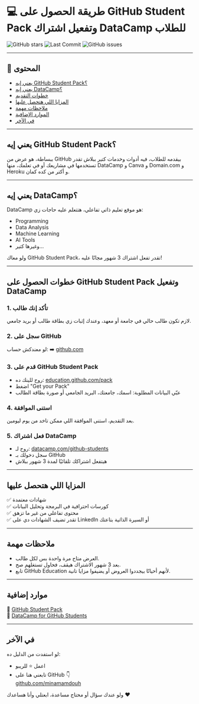 # 💻 طريقة الحصول على GitHub Student Pack وتفعيل اشتراك DataCamp للطلاب

![GitHub stars](https://img.shields.io/github/stars/MinaaMamdouh/datacamp-github-student-activation)
![Last Commit](https://img.shields.io/github/last-commit/MinaaMamdouh/datacamp-github-student-activation)
![GitHub issues](https://img.shields.io/github/issues/MinaaMamdouh/datacamp-github-student-activation)


---

## 📌 المحتوى
- [يعني إيه GitHub Student Pack؟](#يعني-إيه-github-student-pack)
- [يعني إيه DataCamp؟](#يعني-إيه-datacamp)
- [خطوات التقديم](#خطوات-الحصول-على-github-student-pack-وتفعيل-datacamp)
- [المزايا اللي هتحصل عليها](#المزايا-اللي-هتحصل-عليها)
- [ملاحظات مهمة](#ملاحظات-مهمة)
- [الموارد الإضافية](#موارد-إضافية)
- [في الآخر](#في-الآخر)

---

## يعني إيه GitHub Student Pack؟

ببساطة، هو عرض من GitHub بيقدمه للطلاب، فيه أدوات وخدمات كتير ببلاش تقدر تستخدمها في مشاريعك أو في تعلمك، منها DataCamp و Canva و Domain.com و Heroku و أكتر من كده كمان.

---

## يعني إيه DataCamp؟

DataCamp هو موقع تعليم ذاتي تفاعلي، هتتعلم عليه حاجات زي:
- Programming
- Data Analysis
- Machine Learning
- AI Tools
- وغيرها كتير...

ولو معاك GitHub Student Pack، تقدر تفعل اشتراك 3 شهور مجانًا عليه!

---

## خطوات الحصول على GitHub Student Pack وتفعيل DataCamp

### 1. تأكد إنك طالب
لازم تكون طالب حالي في جامعة أو معهد، وعندك إثبات زي بطاقة طالب أو بريد جامعي.

### 2. سجل على GitHub
لو معندكش حساب:
➡️ [github.com](https://github.com)

### 3. قدم على GitHub Student Pack
- روح للينك ده: [education.github.com/pack](https://education.github.com/pack)
- اضغط "Get your Pack"
- عبّي البيانات المطلوبة: اسمك، جامعتك، البريد الجامعي أو صورة بطاقة الطالب

### 4. استنى الموافقة
بعد التقديم، استنى الموافقة اللي ممكن تاخد من يوم ليومين.

### 5. فعل اشتراك DataCamp
- روح لـ: [datacamp.com/github-students](https://www.datacamp.com/github-students)
- سجل دخولك بـ GitHub
- هيتفعل اشتراكك تلقائيًا لمدة 3 شهور ببلاش

---

## المزايا اللي هتحصل عليها

✅ شهادات معتمدة  
✅ كورسات احترافية في البرمجة وتحليل البيانات  
✅ محتوى تفاعلي من غير ما تزهق  
✅ تقدر تضيف الشهادات دي على LinkedIn أو السيرة الذاتية بتاعتك

---

## ملاحظات مهمة

- العرض متاح مرة واحدة بس لكل طالب.
- بعد 3 شهور الاشتراك هيقف، فحاول تستغلهم صح.
- تابع GitHub Education لأنهم أحيانًا بيجددوا العروض أو يضيفوا مزايا تانية.

---

## موارد إضافية

🔗 [GitHub Student Pack](https://education.github.com/pack)  
🔗 [DataCamp for GitHub Students](https://www.datacamp.com/github-students)

---

## في الآخر

لو استفدت من الدليل ده:
- اعمل ⭐ للريبو
- تابعني هنا على GitHub 👇  
[github.com/minamamdouh](https://github.com/MinaaMamdouh)

ولو عندك سؤال أو محتاج مساعدة، ابعتلي وأنا هساعدك ❤️  
